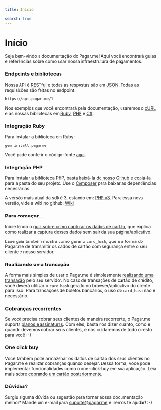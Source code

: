 ```yaml
---
title: Início

search: true
---
```


# Início

Seja bem-vindo a documentação do Pagar.me! Aqui você encontrará guias e
referências sobre como usar nossa infraestrutura de pagamentos.

### Endpoints e bibliotecas

Nossa API é
[RESTful](http://en.wikipedia.org/wiki/Representational_state_transfer) e todas
as respostas são em [JSON](http://www.json.org). Todas as requisições são
feitas no endpoint:

```
https://api.pagar.me/1
```

Nos exemplos que você encontrará pela documentação, usaremos o
[cURL](http://curl.haxx.se) e as nossas bibliotecas em
[Ruby](https://github.com/pagarme/pagarme-ruby),
[PHP](https://github.com/pagarme/pagarme-php/tree/V2) e [C\#](https://github.com/pagarme/pagarme-net). 

### Integração Ruby

Para instalar a biblioteca em Ruby:

```
gem install pagarme
```

Você pode conferir o código-fonte [aqui](https://github.com/pagarme/pagarme-ruby).

### Integração PHP

Para instalar a biblioteca PHP, basta [baixá-la do nosso
Github](https://github.com/pagarme/pagarme-php/tree/V2) e copiá-la para a pasta do seu
projeto. Use o [Composer](https://getcomposer.org) para baixar as dependências necessárias.

A versão mais atual da sdk é 3, estando em: [PHP v3](https://github.com/pagarme/pagarme-php).
Para essa nova versão, vide a wiki no github: [Wiki](https://github.com/pagarme/pagarme-php/wiki)

### Para começar...

Inicie lendo o [guia sobre como capturar os dados de
cartão](/capturing-card-data), que explica como realizar a captura desses dados
sem sair da sua página/aplicativo. 

Esse guia também mostra como gerar o
`card_hash`, que é a forma do Pagar.me de transmitir os dados de cartão com
segurança entre o seu cliente e nosso servidor.

### Realizando uma transação

A forma mais simples de usar o Pagar.me é simplesmente [realizando uma
transação](/transactions) pelo seu servidor. No caso de transações de cartão de
crédito, você deverá utilizar o `card_hash` gerado no browser/aplicativo do
cliente para isso. Para transações de boletos bancários, o uso do `card_hash`
não é necessário.

### Cobranças recorrentes

Se você precisa cobrar seus clientes de maneira recorrente, o Pagar.me suporta
[planos e assinaturas](/plans-subscriptions). Com eles, basta nos dizer quanto,
como e quando devemos cobrar seus clientes, e nós cuidaremos de todo o resto para
você :-)

### One click buy

Você também pode armazenar os dados de cartão dos seus clientes no Pagar.me e
realizar cobranças quando desejar. Dessa forma, você pode implementar
funcionalidades como o one-click-buy em sua aplicação. Leia mais sobre
[cobrando um cartão posteriormente](/cards).

### Dúvidas?

Surgiu alguma dúvida ou sugestão para tornar nossa documentação melhor? Mande
um e-mail para [suporte@pagar.me](mailto:suporte@pagar.me) e iremos te ajudar!
:-)
